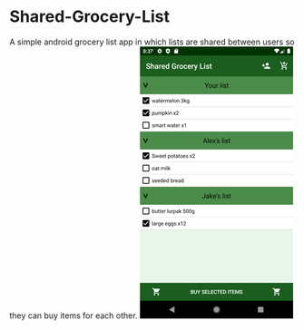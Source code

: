 # Shared-Grocery-List
A simple android grocery list app in which lists are shared between users so they can buy items for each other.
![Image](https://github.com/Arkidiusz/Shared-Grocery-List/blob/master/screenshots/list_activity.png)  
